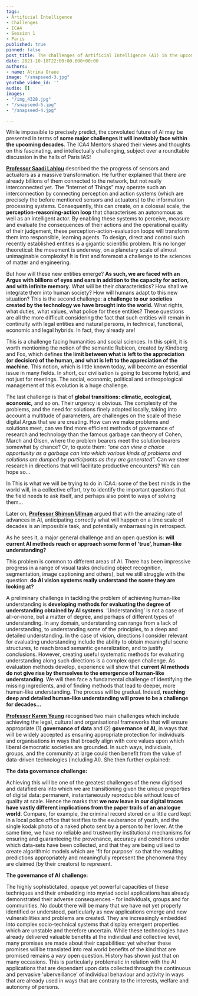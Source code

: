 ```yaml
---
tags:
- Artificial Intelligence
- Challenges
- ICA4
- Session 1
- Paris
published: true
pinned: false
post_title: The challenges of Artificial Intelligence (AI) in the upcoming decades
date: 2021-10-18T22:00:00.000+00:00
authors:
- name: Atrina Oraee
image: "/snapseed-3.jpg"
youtube_video_id: ''
audio: []
images:
- "/img_4328.jpg"
- "/snapseed-5.jpg"
- "/snapseed-4.jpg"

---
```

While impossible to precisely predict, the convoluted future of AI may be presented in terms of **some major challenges it will inevitably face within the upcoming decades**. The ICA4 Mentors  shared their views and thoughts on this fascinating, and intellectually challenging, subject over a roundtable discussion in the halls of Paris IAS!<!--more-->

[**Professor Saadi Lahlou**](https://www.intercontinental-academia.org/about/ica4#lahlou "Saadi Lahlou") described the the progress of sensors and actuators as a massive transformation. He further explained that there are already billions of them connected to the network, but not really interconnected yet. The “Internet of Things” may operate such an interconnection by connecting perception and action systems (which are precisely the before mentioned sensors and actuators) to the information processing systems. Consequently, this can create, on a colossal scale, the **perception-reasoning-action loop** that characterises an autonomous as well as an intelligent actor. By enabling these systems to perceive, measure and evaluate the consequences of their actions and the operational quality of their judgement, these perception-action-evaluation loops will transform them into responsible, learning agents. To design, direct and control such recently established entities is a gigantic scientific problem. It is no longer theoretical: the movement is underway, on a planetary scale of almost unimaginable complexity! It is first and foremost a challenge to the sciences of matter and engineering.<!--more-->

But how will these new entities emerge? **As such, we are faced with an Argus with billions of eyes and ears in addition to the capacity for action, and with infinite memory.** What will be their characteristics? How shall we integrate them into human society? How will humans adapt to this new situation? This is the second challenge: **a challenge to our societies created by the technology we have brought into the world.** What rights, what duties, what values, what police for these entities? These questions are all the more difficult considering the fact that such entities will remain in continuity with legal entities and natural persons, in technical, functional, economic and legal hybrids. In fact, they already are!

This is a challenge facing humanities and social sciences. In this spirit, it is worth mentioning the notion of the semantic Rubicon, created by Kindberg and Fox, which defines **the limit between what is left to the appreciation (or decision) of the human, and what is left to the appreciation of the machine**. This notion, which is little known today, will become an essential issue in many fields. In short, our civilisation is going to become hybrid, and not just for meetings. The social, economic, political and anthropological management of this evolution is a huge challenge.

The last challenge is that of **global transitions: climatic, ecological, economic,** and so on. Their urgency is obvious. The complexity of the problems, and the need for solutions finely adapted locally, taking into account a multitude of parameters, are challenges on the scale of these digital Argus that we are creating. How can we make problems and solutions meet, can we find more efficient methods of governance of research and technology than the famous garbage can theory of Cohen, March and Olsen, where the problem bearers meet the solution bearers somewhat by chance? Or, to quote them: _“one can view a choice opportunity as a garbage can into which various kinds of problems and solutions are dumped by participants as they are generated”._ Can we steer research in directions that will facilitate productive encounters? We can hope so…

In This is what we will be trying to do in ICA4: some of the best minds in the world will, in a collective effort, try to identify the important questions that the field needs to ask itself, and perhaps also point to ways of solving them...

Later on, [**Professor Shimon Ullman**](https://www.intercontinental-academia.org/mentors#ullman "Shimon Ullman") argued that with the amazing rate of advances in AI, anticipating correctly what will happen on a time scale of decades is an impossible task, and potentially embarrassing in retrospect.

As he sees it, a major general challenge and an open question is: **will current AI methods reach or approach some form of ‘true’, human-like understanding?**

This problem is common to different areas of AI. There has been impressive progress in a range of visual tasks (including object recognition, segmentation, image captioning and others), but we still struggle with the question: **do AI vision systems really understand the scene they are looking at?**

A preliminary challenge in tackling the problem of achieving human-like understanding is **developing methods for evaluating the degree of understanding obtained by AI systems**. ‘Understanding’ is not a case of all-or-none, but a matter of degree, and perhaps of different types of understanding. In any domain, understanding can range from a lack of understanding, to understanding some of the principles, to a deep and detailed understanding. In the case of vision, directions I consider relevant for evaluating understanding include the ability to obtain meaningful scene structures, to reach broad semantic generalization, and to justify conclusions. However, creating useful systematic methods for evaluating understanding along such directions is a complex open challenge. As evaluation methods develop, experience will show that **current AI methods do not give rise by themselves to the emergence of human-like understanding**. We will then face a fundamental challenge of identifying the missing ingredients, and of finding methods that lead to deeper, more human-like understanding. The process will be gradual. Indeed, **reaching deep and detailed human-like understanding will prove to be a challenge for decades...**

[**Professor Karen Yeung**](/mentors#yeung "Karen Yeung") recognised two main challenges which include achieving the legal, cultural and organisational frameworks that will ensure appropriate (1) **governance of data** and (2) **governance of AI,** in ways that will be widely accepted as ensuring appropriate protection for individuals and organisations in ways that broadly align with core values upon which liberal democratic societies are grounded. In such ways, individuals, groups, and the community at large could then benefit from the value of data-driven technologies (including AI). She then further explained:

**The data governance challenge:**

Achieving this will be one of the greatest challenges of the new digitised and datafied era into which we are transitioning given the unique properties of digital data: permanent, instantaneously reproducible without loss of quality at scale. Hence the marks that **we now leave in our digital traces have vastly different implications from the paper trails of an analogue world**. Compare, for example, the criminal record stored on a little card kept in a local police office that testifies to the exuberance of youth, and the single kodak photo of a naked photo sent by a person to her lover. At the same time, we have no reliable and trustworthy institutional mechanisms for ensuring and guaranteeing the provenance, accuracy and conditions under which data-sets have been collected, and that they are being utilised to create algorithmic models which are 'fit for purpose' so that the resulting predictions appropriately and meaningfully represent the phenomena they are claimed (by their creators) to represent.

**The governance of AI** **challenge:**

The highly sophistictated, opaque yet powerful capacities of these techniques and their embedding into myriad social applications has already demonstrated their adverse consequences - for individuals, groups and for communities. No doubt there will be many that we have not yet properly identified or understood, particularly as new applications emerge and new vulnerabilities and problems are created. They are increasingly embedded into complex socio-technical systems that display emergent properties which are unstable and therefore uncertain. While these technologies have already delivered valuable benefits at the individual and collective level, many promises are made about their capabilities: yet whether these promises will be translated into real world benefits of the kind that are promised remains a _very_ open question. History has shown just that on many occasions. This is particularly problematic in relation with the AI applications that are dependant upon data collected through the continuous and pervasive 'uberveillance' of individual behaviour and activity in ways that are already used in ways that are contrary to the interests, welfare and autonomy of persons.